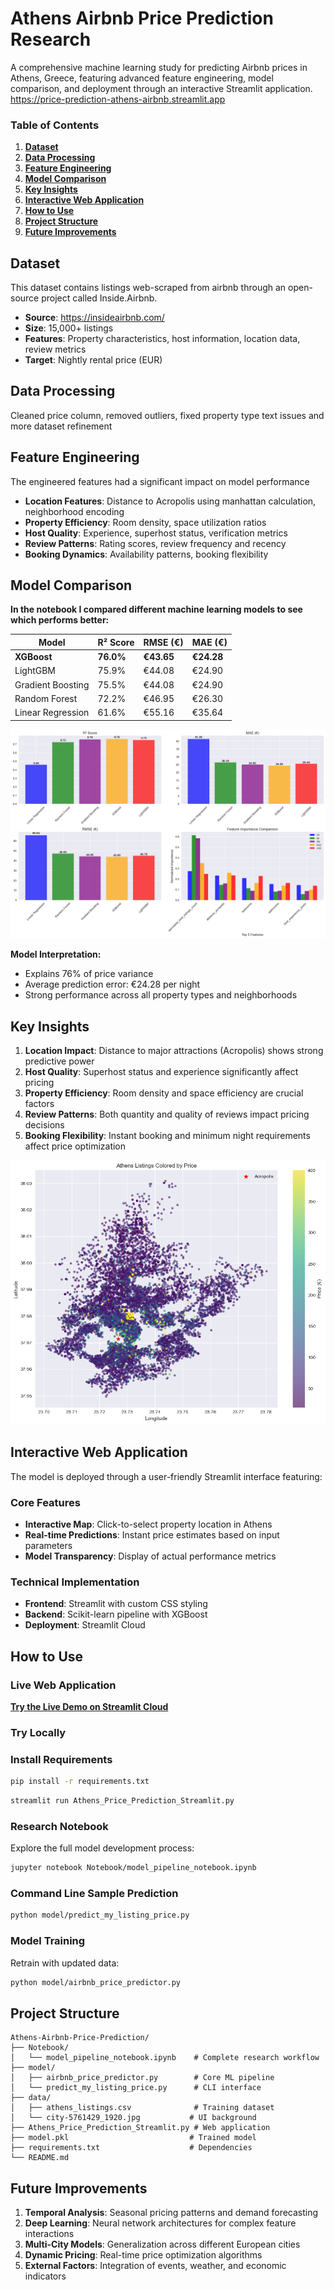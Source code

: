 # Athens Airbnb Price Prediction Research

A comprehensive machine learning study for predicting Airbnb prices in Athens, Greece, featuring advanced feature engineering, model comparison, and deployment through an interactive Streamlit application. https://price-prediction-athens-airbnb.streamlit.app 

### Table of Contents
1. **[ Dataset](#dataset)** 
2. **[ Data Processing](#data-processing)** 
3. **[ Feature Engineering](#feature-engineering)** 
4. **[ Model Comparison](#model-comparison)** 
5. **[ Key Insights](#key-insights)** 
6. **[ Interactive Web Application](#interactive-web-application)** 
7. **[ How to Use](#how-to-use)**  
8. **[ Project Structure](#project-structure)** 
9. **[ Future Improvements](#future-improvements)** 

## Dataset
This dataset contains listings web-scraped from airbnb through an open-source project called Inside.Airbnb.
- **Source**: https://insideairbnb.com/ 
- **Size**: 15,000+ listings
- **Features**: Property characteristics, host information, location data, review metrics
- **Target**: Nightly rental price (EUR)

## Data Processing
Cleaned price column, removed outliers, fixed property type text issues and more dataset refinement

## Feature Engineering
The engineered features had a significant impact on model performance

- **Location Features**: Distance to Acropolis using manhattan calculation, neighborhood encoding
- **Property Efficiency**: Room density, space utilization ratios
- **Host Quality**: Experience, superhost status, verification metrics  
- **Review Patterns**: Rating scores, review frequency and recency
- **Booking Dynamics**: Availability patterns, booking flexibility

## Model Comparison
**In the notebook I compared different machine learning models to see which performs better:**

| Model | R² Score | RMSE (€) | MAE (€) |
|-------|----------|----------|---------|
| **XGBoost** | **76.0%** | **€43.65** | **€24.28** |
| LightGBM | 75.9% | €44.08 | €24.90 |
| Gradient Boosting | 75.5% | €44.08 | €24.90 |
| Random Forest | 72.2% | €46.95 | €26.30 |
| Linear Regression | 61.6% | €55.16 | €35.64 |

![Model Comparison](data/output1.png)

**Model Interpretation:**
- Explains 76% of price variance
- Average prediction error: €24.28 per night
- Strong performance across all property types and neighborhoods

## Key Insights

1. **Location Impact**: Distance to major attractions (Acropolis) shows strong predictive power
2. **Host Quality**: Superhost status and experience significantly affect pricing
3. **Property Efficiency**: Room density and space efficiency are crucial factors
4. **Review Patterns**: Both quantity and quality of reviews impact pricing decisions
5. **Booking Flexibility**: Instant booking and minimum night requirements affect price optimization

![Athens City](data/output.png)

## Interactive Web Application

The model is deployed through a user-friendly Streamlit interface featuring:

### **Core Features**
- **Interactive Map**: Click-to-select property location in Athens
- **Real-time Predictions**: Instant price estimates based on input parameters
- **Model Transparency**: Display of actual performance metrics

### **Technical Implementation**
- **Frontend**: Streamlit with custom CSS styling
- **Backend**: Scikit-learn pipeline with XGBoost
- **Deployment**: Streamlit Cloud

## How to Use

### **Live Web Application** 
 **[Try the Live Demo on Streamlit Cloud](https://price-prediction-athens-airbnb.streamlit.app/)**

### **Try Locally**

### **Install Requirements**
```bash
pip install -r requirements.txt
```
```bash
streamlit run Athens_Price_Prediction_Streamlit.py
```

### **Research Notebook**
Explore the full model development process:
```bash
jupyter notebook Notebook/model_pipeline_notebook.ipynb
```

### **Command Line Sample Prediction**
```bash
python model/predict_my_listing_price.py
```

### **Model Training**
Retrain with updated data:
```bash
python model/airbnb_price_predictor.py
```

## Project Structure

```
Athens-Airbnb-Price-Prediction/
├── Notebook/
│   └── model_pipeline_notebook.ipynb    # Complete research workflow
├── model/
│   ├── airbnb_price_predictor.py        # Core ML pipeline
│   └── predict_my_listing_price.py      # CLI interface
├── data/
│   ├── athens_listings.csv              # Training dataset
│   └── city-5761429_1920.jpg           # UI background
├── Athens_Price_Prediction_Streamlit.py # Web application
├── model.pkl                           # Trained model 
├── requirements.txt                    # Dependencies
└── README.md                          
```


## Future Improvements

1. **Temporal Analysis**: Seasonal pricing patterns and demand forecasting
2. **Deep Learning**: Neural network architectures for complex feature interactions
3. **Multi-City Models**: Generalization across different European cities
4. **Dynamic Pricing**: Real-time price optimization algorithms
5. **External Factors**: Integration of events, weather, and economic indicators








